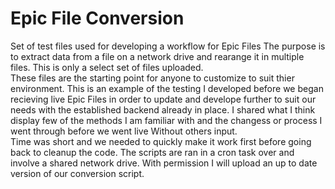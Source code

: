 # Epic File Conversion
Set of test files used for developing a workflow for Epic Files
The purpose is to extract data from a file on a network drive and rearange it in multiple files.
This is only a select set of files uploaded.  
These files are the starting point for anyone to customize to suit thier environment.
This is an example of the testing I developed before we began recieving live Epic Files
in order to update and develope further to suit our needs with the established backend already in place.
I shared what I think display few of the methods I am familiar with and the changess 
or process I went through before we went live Without others input.  
Time was short and we needed to quickly make it work first before going back to cleanup the code.
The scripts are ran in a cron task over and involve a shared network drive.
With permission I will upload an up to date version of our conversion script.
